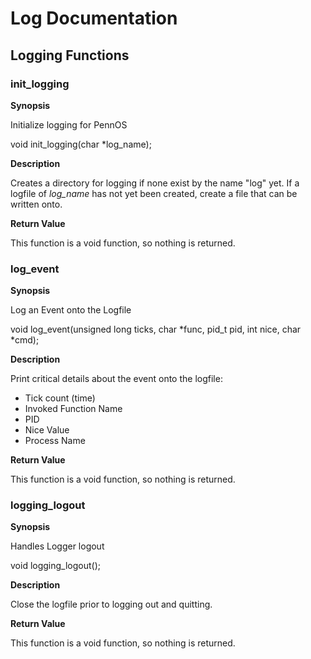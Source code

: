 #  Log Documentation

## Logging Functions

### init_logging
**Synopsis**

Initialize logging for PennOS

void init_logging(char \*log_name);

**Description**

Creates a directory for logging if none exist by the name "log" yet. If a logfile of *log_name* has not yet been created, create a file that can be written onto.

**Return Value**

This function is a void function, so nothing is returned.

### log_event
**Synopsis**

Log an Event onto the Logfile

void log_event(unsigned long ticks, char \*func, pid_t pid, int nice, char \*cmd);

**Description**

Print critical details about the event onto the logfile:
* Tick count (time)
* Invoked Function Name
* PID
* Nice Value
* Process Name

**Return Value**

This function is a void function, so nothing is returned.

### logging_logout
**Synopsis**

Handles Logger logout

void logging_logout();

**Description**

Close the logfile prior to logging out and quitting.

**Return Value**

This function is a void function, so nothing is returned.
